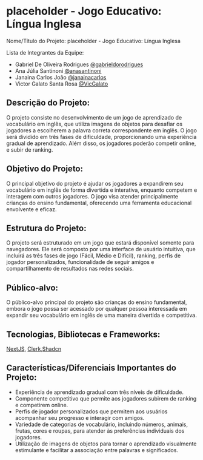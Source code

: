 # placeholder - Jogo Educativo: Língua Inglesa
Nome/Título do Projeto: placeholder - Jogo Educativo: Língua Inglesa

Lista de Integrantes da Equipe: 
- Gabriel De Oliveira Rodrigues [@gabrieldorodrigues](https://github.com/gabrieldorodrigues)
- Ana Júlia Santinoni [@anasantinoni](https://github.com/anasantinoni)
- Janaina Carlos João [@janainacarlos](https://github.com/janainacarlos)
- Victor Galato Santa Rosa [@VicGalato](https://github.com/VicGalato)

## Descrição do Projeto: 
O projeto consiste no desenvolvimento de um jogo de aprendizado de vocabulário em inglês, que utiliza imagens de objetos para desafiar os jogadores a escolherem a palavra correta correspondente em inglês. O jogo será dividido em três fases de dificuldade, proporcionando uma experiência gradual de aprendizado. Além disso, os jogadores poderão competir online, e subir de ranking.

## Objetivo do Projeto:
O principal objetivo do projeto é ajudar os jogadores a expandirem seu vocabulário em inglês de forma divertida e interativa, enquanto competem e interagem com outros jogadores. O jogo visa atender principalmente crianças do ensino fundamental, oferecendo uma ferramenta educacional envolvente e eficaz.

## Estrutura do Projeto:
O projeto será estruturado em um jogo que estará disponível somente para navegadores. Ele será composto por uma interface de usuário intuitiva, que incluirá as três fases de jogo (Fácil, Médio e Difícil), ranking, perfis de jogador personalizados, funcionalidade de seguir amigos e compartilhamento de resultados nas redes sociais.

## Público-alvo: 
O público-alvo principal do projeto são crianças do ensino fundamental, embora o jogo possa ser acessado por qualquer pessoa interessada em expandir seu vocabulário em inglês de uma maneira divertida e competitiva. 

## Tecnologias, Bibliotecas e Frameworks: 
[NextJS](https://nextjs.org/), [Clerk](https://clerk.com/),[Shadcn](https://ui.shadcn.com)

## Características/Diferenciais Importantes do Projeto: 
- Experiência de aprendizado gradual com três níveis de dificuldade.
- Componente competitivo que permite aos jogadores subirem de ranking e competirem online.
- Perfis de jogador personalizados que permitem aos usuários acompanhar seu progresso e interagir com amigos.
- Variedade de categorias de vocabulário, incluindo números, animais, frutas, cores e roupas, para atender às preferências individuais dos jogadores.
- Utilização de imagens de objetos para tornar o aprendizado visualmente estimulante e facilitar a associação entre palavras e significados.
